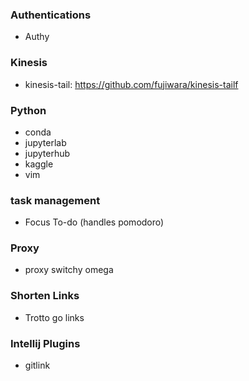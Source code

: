 ### Authentications
- Authy

### Kinesis
- kinesis-tail: https://github.com/fujiwara/kinesis-tailf

### Python
- conda
- jupyterlab
- jupyterhub
- kaggle
- vim

### task management
- Focus To-do (handles pomodoro)


### Proxy
- proxy switchy omega

### Shorten Links
- Trotto go links

### Intellij Plugins
- gitlink
